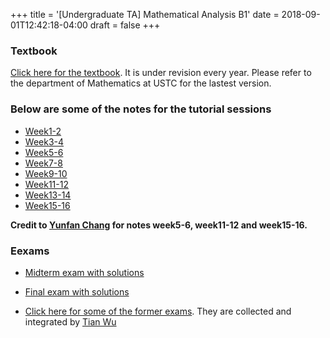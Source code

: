 +++
title = '[Undergraduate TA] Mathematical Analysis B1'
date = 2018-09-01T12:42:18-04:00
draft = false
+++

### Textbook

[Click here for the textbook](/teaching/MAI/book1.pdf). It is under revision every year. Please refer to the department of Mathematics at USTC for the lastest version.

### Below are some of the notes for the tutorial sessions

* [Week1-2](/teaching/MAI/LecNotes1.pdf)
* [Week3-4](/teaching/MAI/LecNotes2.pdf)
* [Week5-6](/teaching/MAI/LecNotes3.pdf)
* [Week7-8](/teaching/MAI/LecNotes4.pdf)
* [Week9-10](/teaching/MAI/LecNotes5.pdf)
* [Week11-12](/teaching/MAI/LecNotes6.pdf)
* [Week13-14](/teaching/MAI/LecNotes7.pdf)
* [Week15-16](/teaching/MAI/LecNotes8.pdf)

**Credit to [Yunfan Chang](https://changyf98.github.io/) for notes week5-6, week11-12 and week15-16.**

### Eexams

* [Midterm exam with solutions](/teaching/MAI/midexam.pdf)

* [Final exam with solutions](/teaching/MAI/finalexam.pdf)

* [Click here for some of the former exams](/teaching/MAI/FormerExams.pdf). They are collected and integrated by [Tian Wu](http://home.ustc.edu.cn/~wt1997/index.html)
